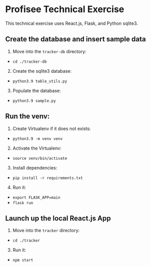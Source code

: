# Profisee Technical Exercise
This technical exercise uses React.js, Flask, and Python sqlite3.

## Create the database and insert sample data
1. Move into the `tracker-db` directory:
* `cd ./tracker-db`

2. Create the sqlite3 database:
* `python3.9 table_utils.py`

3. Populate the database:
* `python3.9 sample.py`

## Run the venv:
1. Create Virtualenv if it does not exists:

* `python3.9 -m venv venv`

2. Activate the Virtualenv:

* `source venv/bin/activate`
3. Install dependencies:

* `pip install -r requirements.txt`
4. Run it:

* `export FLASK_APP=main`
* `flask run`

## Launch up the local React.js App
1. Move into the `tracker` directory:
* `cd ./tracker`

3. Run it:
* `npm start`
